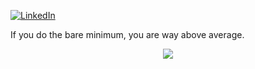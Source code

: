 
 <a href="https://www.linkedin.com/in/matheus-rugolo-299a95a0/" target="_blank"><img src="https://img.shields.io/badge/LinkedIn-%230077B5.svg?&style=flat-square&logo=linkedin&logoColor=white" alt="LinkedIn"></a>

If you do the bare minimum, you are way above average.

<div style="text-align:center"><img src="https://media.giphy.com/media/Z9iEskuA1nmozYf806/giphy.gif"></div>
